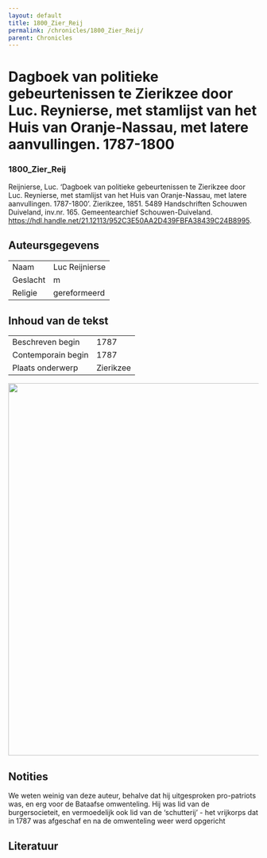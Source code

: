 ```yaml
---
layout: default
title: 1800_Zier_Reij
permalink: /chronicles/1800_Zier_Reij/
parent: Chronicles
--- 
```



# Dagboek van politieke gebeurtenissen te Zierikzee door Luc. Reynierse, met stamlijst van het Huis van Oranje-Nassau, met latere aanvullingen. 1787-1800 

### 1800_Zier_Reij 

Reijnierse, Luc. ‘Dagboek van politieke gebeurtenissen te Zierikzee door Luc. Reynierse, met stamlijst van het Huis van Oranje-Nassau, met latere aanvullingen. 1787-1800’. Zierikzee, 1851. 5489 Handschriften Schouwen Duiveland, inv.nr. 165. Gemeentearchief Schouwen-Duiveland. https://hdl.handle.net/21.12113/952C3E50AA2D439FBFA38439C24B8995. 

## Auteursgegevens 

| | | 
| --------------- | --------------- | 
| Naam | Luc Reijnierse | 
| Geslacht | m | 
| Religie | gereformeerd | 

## Inhoud van de tekst 

| | | 
| --------------- | --------------- | 
| Beschreven begin | 1787 | 
| Contemporain begin | 1787 | 
| Plaats onderwerp | Zierikzee | 

[<img src="..\..\barplots_chronicles\1800_Zier_Reij.jpg" width="750"/>](..\..\barplots_chronicles\1800_Zier_Reij.jpg) 

## Notities 

We weten weinig van deze auteur, behalve dat hij uitgesproken pro-patriots
was, en erg voor de Bataafse omwenteling. Hij was lid van de burgersocieteit,
en vermoedelijk ook lid van de ‘schutterij’ - het vrijkorps dat in 1787 was
afgeschaf en na de omwenteling weer werd opgericht



## Literatuur 

